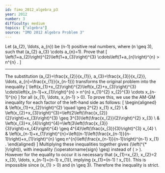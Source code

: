 ```yaml
---
id: fimo_2012_algebra_p3
year: 2012
number: 3
difficulty: medium
topics: ["algebra"]
source: "IMO 2012 Algebra Problem 3"
---
```


Let \(a_{2}, \ldots, a_{n}\) be \(n-1\) positive real numbers, where \(n \geq 3\), such that \(a_{2} a_{3} \cdots a_{n}=1\). Prove that
\[
\left(1+a_{2}\right)^{2}\left(1+a_{3}\right)^{3} \cdots\left(1+a_{n}\right)^{n} > n^{n} .
\]

---
The substitution \(a_{2}=\frac{x_{2}}{x_{1}}, a_{3}=\frac{x_{3}}{x_{2}}, \ldots, a_{n}=\frac{x_{1}}{x_{n-1}}\) transforms the original problem into the inequality
\[
\left(x_{1}+x_{2}\right)^{2}\left(x_{2}+x_{3}\right)^{3} \cdots\left(x_{n-1}+x_{1}\right)^{n} > n^{n} x_{1}^{2} x_{2}^{3} \cdots x_{n-1}^{n}
\]
for all \(x_{1}, \ldots, x_{n-1} > 0\). To prove this, we use the AM-GM inequality for each factor of the left-hand side as follows:
\[
\begin{aligned}
& \left(x_{1}+x_{2}\right)^{2} \quad \geq 2^{2} x_{1} x_{2} \\
& \left(x_{2}+x_{3}\right)^{3}=\left(2\left(\frac{x_{2}}{2}\right)+x_{3}\right)^{3} \geq 3^{3}\left(\frac{x_{2}}{2}\right)^{2} x_{3} \\
& \left(x_{3}+x_{4}\right)^{4}=\left(3\left(\frac{x_{3}}{3}\right)+x_{4}\right)^{4} \geq 4^{4}\left(\frac{x_{3}}{3}\right)^{3} x_{4} \\
& \left(x_{n-1}+x_{1}\right)^{n}=\left((n-1)\left(\frac{x_{n-1}}{n-1}\right)+x_{1}\right)^{n} \geq n^{n}\left(\frac{x_{n-1}}{n-1}\right)^{n-1} x_{1} .
\end{aligned}
\]
Multiplying these inequalities together gives \(\left(^{* }\right)\), with inequality \(\operatorname{sign} \geq\) instead of \( > \). However for the equality to occur it is necessary that \(x_{1}=x_{2}, x_{2}=2 x_{3}, \ldots, x_{n-1}=(n-1) x_{1}\), implying \(x_{1}=(n-1) ! x_{1}\). This is impossible since \(x_{1} > 0\) and \(n \geq 3\). Therefore the inequality is strict.
